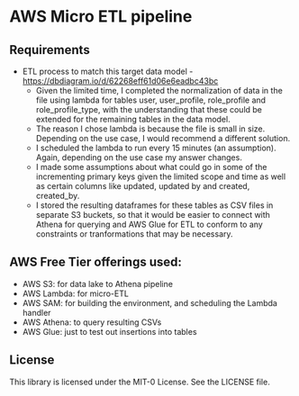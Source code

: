 # AWS Micro ETL pipeline



## Requirements 
- ETL process to match this target data model - https://dbdiagram.io/d/62268eff61d06e6eadbc43bc
  - Given the limited time, I completed the normalization of data in the file using lambda for tables user, user_profile, role_profile and role_profile_type, with the understanding that these could be extended for the remaining tables in the data model. 
  - The reason I chose lambda is because the file is small in size. Depending on the use case, I would recommend a different solution.
  - I scheduled the lambda to run every 15 minutes (an assumption). Again, depending on the use case my answer changes.
  - I made some assumptions about what could go in some of the incrementing primary keys given the limited scope and time as well as certain columns like updated, updated by and created, created_by.
  - I stored the resulting dataframes for these tables as CSV files in separate S3 buckets, so that it would be easier to connect with Athena for querying and AWS Glue for ETL to conform to any constraints or tranformations that may be necessary.
  



## AWS Free Tier offerings used:
- AWS S3: for data lake to Athena pipeline
- AWS Lambda: for micro-ETL
- AWS SAM: for building the environment, and scheduling the Lambda handler
- AWS Athena: to query resulting CSVs
- AWS Glue: just to test out insertions into tables



## License

This library is licensed under the MIT-0 License. See the LICENSE file.

